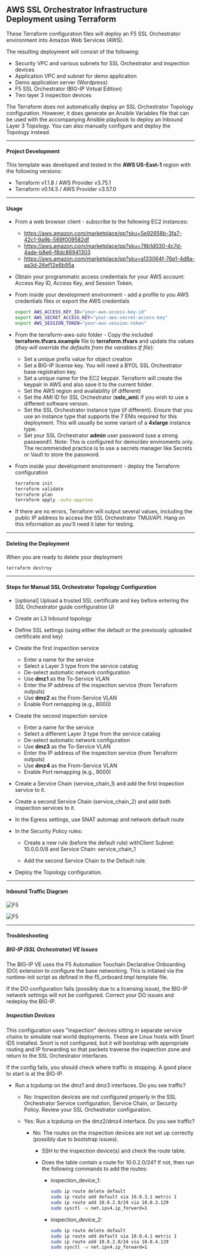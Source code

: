 ## AWS SSL Orchestrator Infrastructure Deployment using Terraform

These Terraform configuration files will deploy an F5 SSL Orchestrator environment into Amazon Web Services (AWS).

The resulting deployment will consist of the following:

- Security VPC and various subnets for SSL Orchestrator and inspection devices
- Application VPC and subnet for demo application
- Demo application server (Wordpress)
- F5 SSL Orchestrator (BIG-IP Virtual Edition)
- Two layer 3 inspection devices

The Terraform does not automatically deploy an SSL Orchestrator Topology configuration. However, it does generate an Ansible Variables file that can be used with the accompanying Ansible playbook to deploy an Inbound Layer 3 Topology. You can also manually configure and deploy the Topology instead.

-----

#### Project Development

This template was developed and tested in the **AWS US-East-1** region with the following versions:

- Terraform v1.1.8 / AWS Provider v3.75.1
- Terraform v0.14.5 / AWS Provider v3.57.0

-----

#### Usage

- From a web browser client - subscribe to the following EC2 instances:

  - https://aws.amazon.com/marketplace/pp?sku=5e92658b-3fa7-42c1-9a9b-569f009582df
  - https://aws.amazon.com/marketplace/pp?sku=78b1d030-4c7d-4ade-b8e6-f8dc86941303
  - https://aws.amazon.com/marketplace/pp?sku=a133064f-76e1-4d8a-aa3d-26ef12e6b95a

- Obtain your programmatic access credentials for your AWS account: Access Key ID, Access Key, and Session Token.

- From inside your development environment - add a profile to you AWS credentials files or export the AWS credentials
  ```bash
  export AWS_ACCESS_KEY_ID="your-aws-access-key-id"
  export AWS_SECRET_ACCESS_KEY="your-aws-secret-access-key"
  export AWS_SESSION_TOKEN="your-aws-session-token"
  ```

- From the terraform-aws-sslo folder - Copy the included **terraform.tfvars.example** file to **terraform.tfvars** and update the values (*they will override the defaults from the *variables.tf* file*):

  - Set a unique prefix value for object creation
  - Set a BIG-IP license key. You will need a BYOL SSL Orchestrator base registration key.
  - Set a unique name for the EC2 keypair. Terraform will create the keypair in AWS and also save it to the current folder.
  - Set the AWS region and availability (if different)
  - Set the AMI ID for SSL Orchestrator (**sslo_ami**) if you wish to use a different software version.
  - Set the SSL Orchestrator instance type (if different). Ensure that you use an instance type that supports the 7 ENIs required for this deployment. This will usually be some variant of a **4xlarge** instance type.
  - Set your SSL Orchestrator **admin** user password (use a strong password!). Note: This is configured for demo/dev enviroments only. The recommended practice is to use a secrets manager like Secrets or Vault to store the password.

- From inside your development environment - deploy the Terraform configuration
  ```bash
  terraform init
  terraform validate
  terraform plan
  terraform apply -auto-approve
  ```

- If there are no errors, Terraform  will output several values, including the public IP address to access the SSL Orchestrator TMUI/API. Hang on this information as you'll need it later for testing.

----

#### Deleting the Deployment

When you are ready to delete your deployment
  ```bash
  terraform destroy
  ```

----

#### Steps for Manual SSL Orchestrator Topology Configuration

- [optional] Upload a trusted SSL certificate and key before entering the SSL Orchestrator guide configuration UI

- Create an L3 Inbound topology

- Define SSL settings (using either the default or the previously uploaded certificate and key)

- Create the first inspection service
  - Enter a name for the service
  - Select a Layer 3 type from the service catalog
  - De-select automatic network configuration
  - Use **dmz1** as the To-Service VLAN
  - Enter the IP address of the inspection service (from Terraform outputs)
  - Use **dmz2** as the From-Service VLAN
  - Enable Port remapping (e.g., 8000)

- Create the second inspection service
  - Enter a name for the service
  - Select a different Layer 3 type from the service catalog
  - De-select automatic network configuration
  - Use **dmz3** as the To-Service VLAN
  - Enter the IP address of the inspection service (from Terraform outputs)
  - Use **dmz4** as the From-Service VLAN
  - Enable Port remapping (e.g., 9000)

- Create a Service Chain (service_chain_1) and add the first inspection service to it.

- Create a second Service Chain (service_chain_2) and add both inspection services to it.

- In the Egress settings, use SNAT automap and network default route

- In the Security Policy rules:

  - Create a new rule (before the default rule) withClient Subnet: 10.0.0.0/8 and Service Chain: service_chain_1

  - Add the second Service Chain to the Default rule.

- Deploy the Topology configuration.

----

#### Inbound Traffic Diagram

 ![F5](https://user-images.githubusercontent.com/16813250/166265042-6008008a-6e60-4034-b6aa-51924ce485da.png)

 ![F5](https://user-images.githubusercontent.com/16813250/166265200-9c753ea5-3a27-4c1c-ba03-0205be2e168a.png)

----

#### Troubleshooting

##### BIG-IP (SSL Orchestrator) VE Issues

The BIG-IP VE uses the F5 Automation Toochain Declarative Onboarding (DO) extension to configure the base networking. This is intiated via the runtime-init script as defined in the f5_onboard.tmpl template file.

If the DO configuration fails (possibly due to a licensing issue), the BIG-IP network settings will not be configured. Correct your DO issues and redeploy the BIG-IP.


##### Inspection Devices

This configuration uses "inspection" devices sitting in separate service chains to simulate real world deployments. These are Linux hosts with Snort IDS installed. Snort is not configured, but it will bootstrap with appropriate routing and IP forwarding so that packets traverse the inspection zone and return to the SSL Orchestrator interfaces.

If the config fails, you should check where traffic is stopping.  A good place to start is at the BIG-IP.

- Run a tcpdump on the dmz1 and dmz3 interfaces. Do you see traffic?
  - No: Inspection devices are not configured properly in the SSL Orchestrator Service configuration, Service Chain, or Security Policy. Review your SSL Orchestrator configuration.

  - Yes: Run a tcpdump on the dmz2/dmz4 interface. Do you see traffic?

    - No: The routes on the inspection devices are not set up correctly (possibly due to bootstrap issues).

      - SSH to the inspection device(s) and check the route table.

      - Does the table contain a route for 10.0.2.0/24? If not, then run the following commands to add the routes:

        - inspection_device_1: 

          ```bash
          sudo ip route delete default
          sudo ip route add default via 10.0.3.1 metric 1
          sudo ip route add 10.0.2.0/24 via 10.0.3.129
          sudo sysctl -w net.ipv4.ip_forward=1
          ```

        - inspection_device_2:

          ```bash
          sudo ip route delete default
          sudo ip route add default via 10.0.4.1 metric 1
          sudo ip route add 10.0.2.0/24 via 10.0.4.129
          sudo sysctl -w net.ipv4.ip_forward=1
          ```
